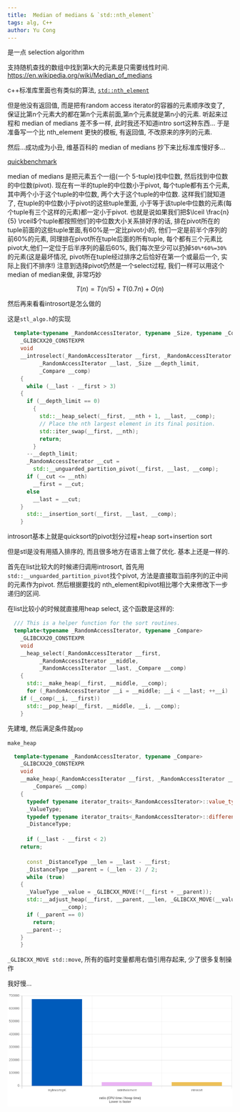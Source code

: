 ```yaml
---
title:  Median of medians & `std::nth_element`
tags: alg, C++
author: Yu Cong
---
```



是一点 selection algorithm

支持随机查找的数组中找到第k大的元素是只需要线性时间. <https://en.wikipedia.org/wiki/Median_of_medians>

c++标准库里面也有类似的算法, [`std::nth_element`](https://en.cppreference.com/w/cpp/algorithm/nth_element)

但是他没有返回值, 而是把有random access iterator的容器的元素顺序改变了, 保证比第n个元素大的都在第n个元素前面,第n个元素就是第n小的元素. 听起来过程和 median of medians 差不多一样, 此时我还不知道intro sort这种东西... 于是准备写一个比 nth_element 更快的模板, 有返回值, 不改原来的序列的元素.

然后...成功成为小丑, 维基百科的 median of medians 抄下来比标准库慢好多...

[quickbenchmark](https://quick-bench.com/q/2wMZ6VJm_E6787SGdwsQh_mMUOU)


median of medians 是把元素五个一组(一个 5-tuple)找中位数, 然后找到中位数的中位数(pivot). 现在有一半的tuple的中位数小于pivot, 每个tuple都有五个元素, 其中两个小于这个tuple的中位数, 两个大于这个tuple的中位数. 这样我们就知道了, 在tuple的中位数小于pivot的这些tuple里面, 小于等于该tuple中位数的元素(每个tuple有三个这样的元素)都一定小于pivot. 也就是说如果我们把$\lceil \frac{n}{5} \rceil$个tuple都按照他们的中位数大小关系排好序的话, 排在pivot所在的tuple前面的这些tuple里面,有60%是一定比pivot小的, 他们一定是前半个序列的前60%的元素, 同理排在pivot所在tuple后面的所有tuple, 每个都有三个元素比pivot大,他们一定位于后半序列的最后60%, 我们每次至少可以扔掉`50%*60%=30%`的元素(这是最坏情况, pivot所在tuple经过排序之后恰好在第一个或最后一个, 实际上我们不排序!) 注意到选择pivot仍然是一个select过程, 我们一样可以用这个median of median来做, 非常巧妙

$$
T(n)=T(n/5)+T(0.7n)+O(n)
$$

然后再来看看introsort是怎么做的

这是`stl_algo.h`的实现
```cpp
  template<typename _RandomAccessIterator, typename _Size, typename _Compare>
    _GLIBCXX20_CONSTEXPR
    void
    __introselect(_RandomAccessIterator __first, _RandomAccessIterator __nth,
		  _RandomAccessIterator __last, _Size __depth_limit,
		  _Compare __comp)
    {
      while (__last - __first > 3)
	{
	  if (__depth_limit == 0)
	    {
	      std::__heap_select(__first, __nth + 1, __last, __comp);
	      // Place the nth largest element in its final position.
	      std::iter_swap(__first, __nth);
	      return;
	    }
	  --__depth_limit;
	  _RandomAccessIterator __cut =
	    std::__unguarded_partition_pivot(__first, __last, __comp);
	  if (__cut <= __nth)
	    __first = __cut;
	  else
	    __last = __cut;
	}
      std::__insertion_sort(__first, __last, __comp);
    }
```

introsort基本上就是quicksort的pivot划分过程+heap sort+insertion sort

但是stl是没有用插入排序的, 而且很多地方在语言上做了优化. 基本上还是一样的.

首先在list比较大的时候递归调用introsort, 首先用`std::__unguarded_partition_pivot`找个pivot, 方法是直接取当前序列的正中间的元素作为pivot. 然后根据要找的 nth_element和pivot相比哪个大来修改下一步递归的区间.

在list比较小的时候就直接用heap select, 这个函数是这样的:

```cpp
  /// This is a helper function for the sort routines.
  template<typename _RandomAccessIterator, typename _Compare>
    _GLIBCXX20_CONSTEXPR
    void
    __heap_select(_RandomAccessIterator __first,
		  _RandomAccessIterator __middle,
		  _RandomAccessIterator __last, _Compare __comp)
    {
      std::__make_heap(__first, __middle, __comp);
      for (_RandomAccessIterator __i = __middle; __i < __last; ++__i)
	if (__comp(__i, __first))
	  std::__pop_heap(__first, __middle, __i, __comp);
    }
```
先建堆, 然后满足条件就`pop`

`make_heap`

```cpp
  template<typename _RandomAccessIterator, typename _Compare>
    _GLIBCXX20_CONSTEXPR
    void
    __make_heap(_RandomAccessIterator __first, _RandomAccessIterator __last,
		_Compare& __comp)
    {
      typedef typename iterator_traits<_RandomAccessIterator>::value_type
	  _ValueType;
      typedef typename iterator_traits<_RandomAccessIterator>::difference_type
	  _DistanceType;

      if (__last - __first < 2)
	return;

      const _DistanceType __len = __last - __first;
      _DistanceType __parent = (__len - 2) / 2;
      while (true)
	{
	  _ValueType __value = _GLIBCXX_MOVE(*(__first + __parent));
	  std::__adjust_heap(__first, __parent, __len, _GLIBCXX_MOVE(__value),
			     __comp);
	  if (__parent == 0)
	    return;
	  __parent--;
	}
    }
```
`_GLIBCXX_MOVE std::move`, 所有的临时变量都用右值引用存起来, 少了很多复制操作

我好慢...

![2wMZ6VJm_E6787SGdwsQh_mMUOU](/images/medianofmedians/2wMZ6VJm_E6787SGdwsQh_mMUOU.png)
